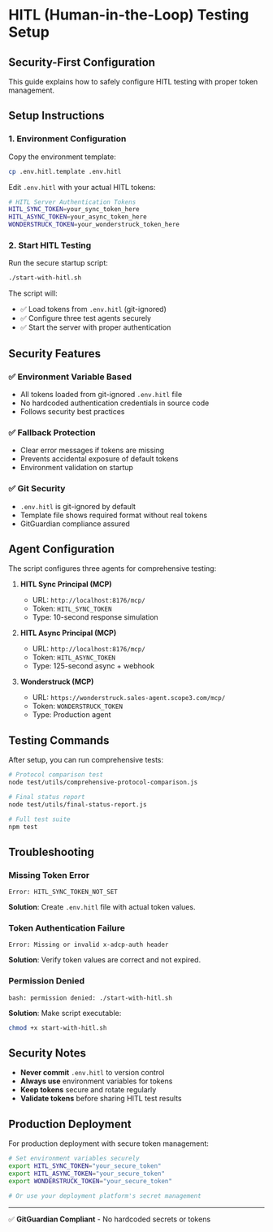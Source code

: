 # HITL (Human-in-the-Loop) Testing Setup

## Security-First Configuration

This guide explains how to safely configure HITL testing with proper token management.

## Setup Instructions

### 1. Environment Configuration

Copy the environment template:
```bash
cp .env.hitl.template .env.hitl
```

Edit `.env.hitl` with your actual HITL tokens:
```bash
# HITL Server Authentication Tokens
HITL_SYNC_TOKEN=your_sync_token_here
HITL_ASYNC_TOKEN=your_async_token_here
WONDERSTRUCK_TOKEN=your_wonderstruck_token_here
```

### 2. Start HITL Testing

Run the secure startup script:
```bash
./start-with-hitl.sh
```

The script will:
- ✅ Load tokens from `.env.hitl` (git-ignored)
- ✅ Configure three test agents securely
- ✅ Start the server with proper authentication

## Security Features

### ✅ Environment Variable Based
- All tokens loaded from git-ignored `.env.hitl` file
- No hardcoded authentication credentials in source code
- Follows security best practices

### ✅ Fallback Protection  
- Clear error messages if tokens are missing
- Prevents accidental exposure of default tokens
- Environment validation on startup

### ✅ Git Security
- `.env.hitl` is git-ignored by default
- Template file shows required format without real tokens
- GitGuardian compliance assured

## Agent Configuration

The script configures three agents for comprehensive testing:

1. **HITL Sync Principal (MCP)**
   - URL: `http://localhost:8176/mcp/`
   - Token: `HITL_SYNC_TOKEN`
   - Type: 10-second response simulation

2. **HITL Async Principal (MCP)**  
   - URL: `http://localhost:8176/mcp/`
   - Token: `HITL_ASYNC_TOKEN`
   - Type: 125-second async + webhook

3. **Wonderstruck (MCP)**
   - URL: `https://wonderstruck.sales-agent.scope3.com/mcp/`
   - Token: `WONDERSTRUCK_TOKEN`
   - Type: Production agent

## Testing Commands

After setup, you can run comprehensive tests:

```bash
# Protocol comparison test
node test/utils/comprehensive-protocol-comparison.js

# Final status report  
node test/utils/final-status-report.js

# Full test suite
npm test
```

## Troubleshooting

### Missing Token Error
```
Error: HITL_SYNC_TOKEN_NOT_SET
```
**Solution**: Create `.env.hitl` file with actual token values.

### Token Authentication Failure
```
Error: Missing or invalid x-adcp-auth header
```
**Solution**: Verify token values are correct and not expired.

### Permission Denied
```
bash: permission denied: ./start-with-hitl.sh
```
**Solution**: Make script executable:
```bash
chmod +x start-with-hitl.sh
```

## Security Notes

- **Never commit** `.env.hitl` to version control
- **Always use** environment variables for tokens
- **Keep tokens** secure and rotate regularly
- **Validate tokens** before sharing HITL test results

## Production Deployment

For production deployment with secure token management:

```bash
# Set environment variables securely
export HITL_SYNC_TOKEN="your_secure_token"
export HITL_ASYNC_TOKEN="your_secure_token"
export WONDERSTRUCK_TOKEN="your_secure_token"

# Or use your deployment platform's secret management
```

---
✅ **GitGuardian Compliant** - No hardcoded secrets or tokens